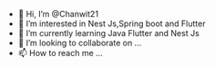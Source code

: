 - 👋 Hi, I’m @Chanwit21
- 👀 I’m interested in Nest Js,Spring boot and Flutter
- 🌱 I’m currently learning Java Flutter and Nest Js
- 💞️ I’m looking to collaborate on ...
- 📫 How to reach me ...

<!---
Chanwit21/Chanwit21 is a ✨ special ✨ repository because its `README.md` (this file) appears on your GitHub profile.
You can click the Preview link to take a look at your changes.
--->
